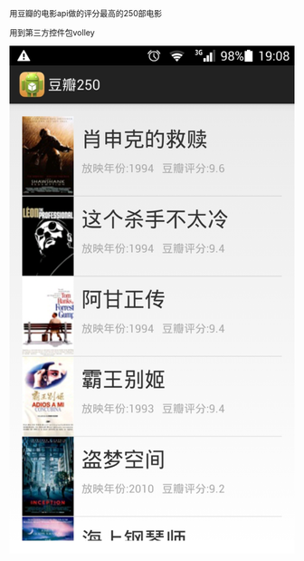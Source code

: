 用豆瓣的电影api做的评分最高的250部电影

用到第三方控件包volley

![截图](https://raw.githubusercontent.com/scaluo/douban250/master/Screenshot.jpeg)